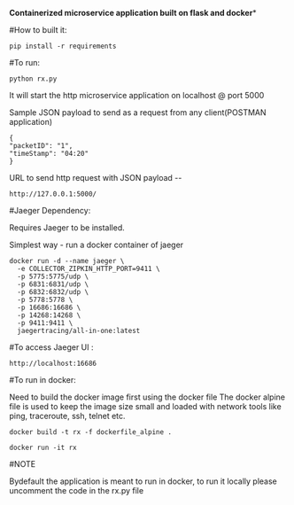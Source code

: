 ********Containerized microservice application built on flask and docker*********

#How to built it:

```
pip install -r requirements
```

#To run:

```
python rx.py
```

It will start the http microservice application on localhost @ port 5000

Sample JSON payload to send as a request from any client(POSTMAN application)
```
{
"packetID": "1",
"timeStamp": "04:20"
}
```
URL to send http request with JSON payload --  
```
http://127.0.0.1:5000/
```

#Jaeger Dependency:

Requires Jaeger to be installed.

Simplest way - run a docker container of jaeger
```
docker run -d --name jaeger \
  -e COLLECTOR_ZIPKIN_HTTP_PORT=9411 \
  -p 5775:5775/udp \
  -p 6831:6831/udp \
  -p 6832:6832/udp \
  -p 5778:5778 \
  -p 16686:16686 \
  -p 14268:14268 \
  -p 9411:9411 \
  jaegertracing/all-in-one:latest
```

#To access Jaeger UI : 

```
http://localhost:16686

````

#To run in docker:

Need to build the docker image first using the docker file
The docker alpine file is used to keep the image size small and loaded with 
network tools like ping, traceroute, ssh, telnet etc.
```
docker build -t rx -f dockerfile_alpine .
```
```
docker run -it rx
```

#NOTE 

Bydefault the application is meant to run in docker, 
to run it locally please uncomment the code in the rx.py file